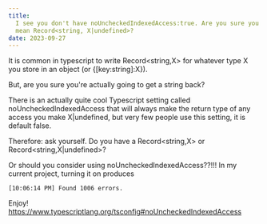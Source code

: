 ```yaml
---
title:
  I see you don't have noUncheckedIndexedAccess:true. Are you sure you didn't
  mean Record<string, X|undefined>?
date: 2023-09-27
---
```


It is common in typescript to write Record<string,X> for whatever type X you
store in an object (or {[key:string]:X}).

But, are you sure you're actually going to get a string back?

There is an actually quite cool Typescript setting called
noUncheckedIndexedAccess that will always make the return type of any access you
make X|undefined, but very few people use this setting, it is default false.

Therefore: ask yourself. Do you have a Record<string,X> or
Record<string,X|undefined>?

Or should you consider using noUncheckedIndexedAccess??!!! In my current
project, turning it on produces

```
[10:06:14 PM] Found 1006 errors.
```

Enjoy! https://www.typescriptlang.org/tsconfig#noUncheckedIndexedAccess
